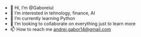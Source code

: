 - 👋 Hi, I’m @Gaborelul
- 👀 I’m interested in tehnology, finance, AI
- 🌱 I’m currently learning Python
- 💞️ I’m looking to collaborate on everything just to learn more
- 📫 How to reach me andrei.gabor14@gmail.com

<!---
Gaborelul/Gaborelul is a ✨ special ✨ repository because its `README.md` (this file) appears on your GitHub profile.
You can click the Preview link to take a look at your changes.
--->
